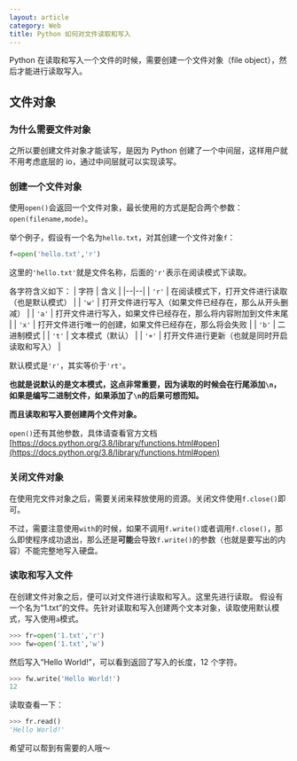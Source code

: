 ```yaml
---
layout: article
category: Web
title: Python 如何对文件读取和写入
---
```

<!-- excerpt-start -->
Python 在读取和写入一个文件的时候，需要创建一个文件对象（file object），然后才能进行读取写入。

## 文件对象
### 为什么需要文件对象
之所以要创建文件对象才能读写，是因为 Python 创建了一个中间层，这样用户就不用考虑底层的 io，通过中间层就可以实现读写。

### 创建一个文件对象
使用`open()`会返回一个文件对象，最长使用的方式是配合两个参数：`open(filename,mode)`。

举个例子，假设有一个名为`hello.txt`，对其创建一个文件对象`f`：
```python
f=open('hello.txt','r')
```
这里的`'hello.txt'`就是文件名称，后面的`'r'`表示在阅读模式下读取。

各字符含义如下：
| 字符 | 含义 |
|--|--|
| `'r'` | 在阅读模式下，打开文件进行读取（也是默认模式） |
| `'w'` | 打开文件进行写入（如果文件已经存在，那么从开头删减） |
| `'a'` | 打开文件进行写入，如果文件已经存在，那么将内容附加到文件末尾 |
| `'x'` | 打开文件进行唯一的创建，如果文件已经存在，那么将会失败 |
| `'b'` | 二进制模式 |
| `'t'` | 文本模式（默认） |
| `'+'` | 打开文件进行更新（也就是同时开启读取和写入） |

默认模式是`'r'`，其实等价于`'rt'`。

**也就是说默认的是文本模式，这点非常重要，因为读取的时候会在行尾添加`\n`，如果是编写二进制文件，如果添加了`\n`的后果可想而知。**

**而且读取和写入要创建两个文件对象。**

`open()`还有其他参数，具体请查看官方文档 [https://docs.python.org/3.8/library/functions.html#open](https://docs.python.org/3.8/library/functions.html#open)

### 关闭文件对象
在使用完文件对象之后，需要关闭来释放使用的资源。关闭文件使用`f.close()`即可。

不过，需要注意使用`with`的时候，如果不调用`f.write()`或者调用`f.close()`，那么即使程序成功退出，那么还是**可能**会导致`f.write()`的参数（也就是要写出的内容）不能完整地写入硬盘。

### 读取和写入文件
在创建文件对象之后，便可以对文件进行读取和写入。这里先进行读取。
假设有一个名为“1.txt”的文件。先针对读取和写入创建两个文本对象，读取使用默认模式，写入使用`a`模式。

```python
>>> fr=open('1.txt','r')
>>> fw=open('1.txt','w')
```
然后写入“Hello World!”，可以看到返回了写入的长度，12 个字符。

```python
>>> fw.write('Hello World!')
12
```
读取查看一下：
```python
>>> fr.read()
'Hello World!'
```

希望可以帮到有需要的人哦～